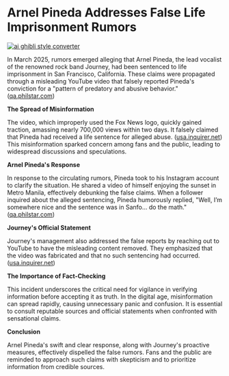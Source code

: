 # Arnel Pineda Addresses False Life Imprisonment Rumors

[![ai ghibli style converter](https://i.imgur.com/dwt8Y5G.gif)](https://witbeam.net/slzx)

In March 2025, rumors emerged alleging that Arnel Pineda, the lead vocalist of the renowned rock band Journey, had been sentenced to life imprisonment in San Francisco, California. These claims were propagated through a misleading YouTube video that falsely reported Pineda's conviction for a "pattern of predatory and abusive behavior." ([qa.philstar.com](https://qa.philstar.com/entertainment/music/2025/04/01/2432686/arnel-pineda-denies-getting-life-imprisonment-usa-enjoys-sunset-manila?utm_source=openai))

**The Spread of Misinformation**

The video, which improperly used the Fox News logo, quickly gained traction, amassing nearly 700,000 views within two days. It falsely claimed that Pineda had received a life sentence for alleged abuse. ([usa.inquirer.net](https://usa.inquirer.net/169262/journey-backs-arnel-pineda-amid-fake-news-reaches-out-to-youtube?utm_source=openai)) This misinformation sparked concern among fans and the public, leading to widespread discussions and speculations.

**Arnel Pineda's Response**

In response to the circulating rumors, Pineda took to his Instagram account to clarify the situation. He shared a video of himself enjoying the sunset in Metro Manila, effectively debunking the false claims. When a follower inquired about the alleged sentencing, Pineda humorously replied, "Well, I’m somewhere nice and the sentence was in Sanfo... do the math." ([qa.philstar.com](https://qa.philstar.com/entertainment/music/2025/04/01/2432686/arnel-pineda-denies-getting-life-imprisonment-usa-enjoys-sunset-manila?utm_source=openai))

**Journey's Official Statement**

Journey's management also addressed the false reports by reaching out to YouTube to have the misleading content removed. They emphasized that the video was fabricated and that no such sentencing had occurred. ([usa.inquirer.net](https://usa.inquirer.net/169262/journey-backs-arnel-pineda-amid-fake-news-reaches-out-to-youtube?utm_source=openai))

**The Importance of Fact-Checking**

This incident underscores the critical need for vigilance in verifying information before accepting it as truth. In the digital age, misinformation can spread rapidly, causing unnecessary panic and confusion. It is essential to consult reputable sources and official statements when confronted with sensational claims.

**Conclusion**

Arnel Pineda's swift and clear response, along with Journey's proactive measures, effectively dispelled the false rumors. Fans and the public are reminded to approach such claims with skepticism and to prioritize information from credible sources.